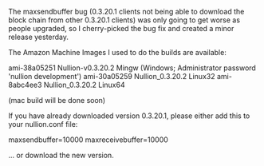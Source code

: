 The maxsendbuffer bug (0.3.20.1 clients not being able to download the block chain from other 0.3.20.1 clients) was only going to get
worse as people upgraded, so I cherry-picked the bug fix and created a minor release yesterday.

The Amazon Machine Images I used to do the builds are available:

  ami-38a05251   Nullion-v0.3.20.2 Mingw    (Windows; Administrator password 'nullion development')
  ami-30a05259   Nullion_0.3.20.2 Linux32
  ami-8abc4ee3   Nullion_0.3.20.2 Linux64

(mac build will be done soon)

If you have already downloaded version 0.3.20.1, please either add this to your nullion.conf file:

  maxsendbuffer=10000
  maxreceivebuffer=10000

... or download the new version.
